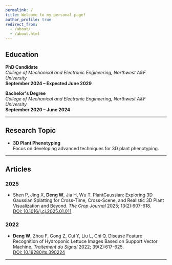 ```yaml
---
permalink: /
title: Welcome to my personal page!
author_profile: true
redirect_from: 
  - /about/
  - /about.html
---
```


## Education

**PhD Candidate**  
*College of Mechanical and Electronic Engineering, Northwest A&F University*  
**September 2024 – Expected June 2029**

**Bachelor's Degree**  
*College of Mechanical and Electronic Engineering, Northwest A&F University*  
**September 2020 – June 2024**

---

## Research Topic

- **3D Plant Phenotyping**  
  Focus on developing advanced techniques for 3D plant phenotyping.

---

## Articles

### 2025
- Shen P, Jing X, **Deng W**, Jia H, Wu T. PlantGaussian: Exploring 3D Gaussian Splatting for Cross-Time, Cross-Scene, and Realistic 3D Plant Visualization and Beyond.
  *The Crop Journal* 2025; 13(2):607-618.  
  [DOI: 10.1016/j.cj.2025.01.011](https://doi.org/10.1016/j.cj.2025.01.011)

### 2022
- **Deng W**, Zhou F, Gong Z, Cui Y, Liu L, Chi Q. Disease Feature Recognition of Hydroponic Lettuce Images Based on Support Vector Machine.
  *Traitement du Signal* 2022; 39(2):617-625.  
  [DOI: 10.18280/ts.390224](https://doi.org/10.18280/ts.390224)

---



